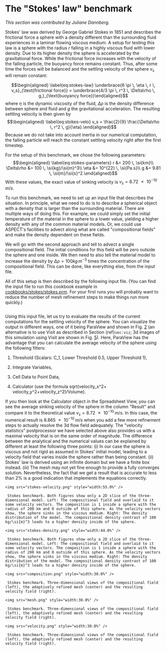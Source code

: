 # The "Stokes' law" benchmark

*This section was contributed by Juliane Dannberg.*

Stokes' law was derived by George Gabriel Stokes in 1851 and describes
the frictional force a sphere with a density different than the surrounding
fluid experiences in a laminar flowing viscous medium. A setup for testing
this law is a sphere with the radius $r$ falling in a highly viscous fluid
with lower density. Due to its higher density the sphere is accelerated by the
gravitational force. While the frictional force increases with the velocity of
the falling particle, the buoyancy force remains constant. Thus, after some
time the forces will be balanced and the settling velocity of the sphere $v_s$
will remain constant:

$$\begin{aligned}
  \label{eq:stokes-law}
  \underbrace{6 \pi \, \eta \, r \, v_s}_{\text{frictional force}} =
  \underbrace{4/3 \pi \, r^3 \, \Delta\rho \, g,}_{\text{buoyancy force}}\end{aligned}$$
where $\eta$ is the dynamic viscosity of the fluid, $\Delta\rho$ is the
density difference between sphere and fluid and $g$ the gravitational
acceleration. The resulting settling velocity is then given by
$$\begin{aligned}
  \label{eq:stokes-velo}
  v_s = \frac{2}{9} \frac{\Delta\rho \, r^2 \, g}{\eta}.\end{aligned}$$
Because we do not take into account inertia in our numerical computation, the
falling particle will reach the constant settling velocity right after the
first timestep.

For the setup of this benchmark, we chose the following parameters:
$$\begin{aligned}
  \label{eq:stokes-parameters}
  r &= 200 \, \si{km}\\
  \Delta\rho &= 100 \, \si{kg}/\si{m}^3\\
  \eta &= 10^{22} \, \si{Pa.s}\\
  g &= 9.81 \, \si{m}/\si{s}^2.\end{aligned}$$ With these values, the exact
value of sinking velocity is $v_s =
\num{8.72e-10} \, \si{m}/\si{s}$.

To run this benchmark, we need to set up an input file that describes the
situation. In principle, what we need to do is to describe a spherical object
with a density that is larger than the surrounding material. There are
multiple ways of doing this. For example, we could simply set the initial
temperature of the material in the sphere to a lower value, yielding a higher
density with any of the common material models. Or, we could use ASPECT's
facilities to advect along what are called "compositional fields"
and make the density dependent on these fields.

We will go with the second approach and tell to advect a single compositional
field. The initial conditions for this field will be zero outside the sphere
and one inside. We then need to also tell the material model to increase the
density by $\Delta\rho=100 kg\, m^{-3}$ times the concentration of the
compositional field. This can be done, like everything else, from the input
file.

All of this setup is then described by the following input file. (You can find
the input file to run this cookbook example in
[cookbooks/stokes/stokes.prm](https://www.github.com/geodynamics/aspect/blob/main/cookbooks/stokes/stokes.prm). For your first runs you will probably want to
reduce the number of mesh refinement steps to make things run more quickly.)

``` prmfile
```

Using this input file, let us try to evaluate the results of the current
computations for the settling velocity of the sphere. You can visualize the
output in different ways, one of it being ParaView and shown in
Fig.&nbsp;[2] (an alternative is to use Visit as described in
Section&nbsp;{ref}`sec:viz`; 3d images of this simulation using Visit are
shown in Fig.&nbsp;[5]). Here, ParaView has the advantage that you can
calculate the average velocity of the sphere using the following filters:

1.  Threshold (Scalars: C_1, Lower Threshold 0.5, Upper Threshold 1),

2.  Integrate Variables,

3.  Cell Data to Point Data,

4.  Calculator (use the formula sqrt(velocity_x^2+
    velocity_y^2+velocity_z^2)/Volume).

If you then look at the Calculator object in the Spreadsheet View, you can see
the average sinking velocity of the sphere in the column "Result"
and compare it to the theoretical value
$v_s = \num{8.72e-10} \, \si{m}/\si{s}$. In this case, the numerical result is
$\num{8.865e-10} \,
\si{m}/\si{s}$ when you add a few more refinement steps to actually resolve
the 3d flow field adequately. The "velocity statistics"
postprocessor we have selected above also provides us with a maximal velocity
that is on the same order of magnitude. The difference between the analytical
and the numerical values can be explained by different at least the following
three points: (i) In our case the sphere is viscous and not rigid as assumed
in Stokes' initial model, leading to a velocity field that varies inside
the sphere rather than being constant. (ii) Stokes' law is derived using
an infinite domain but we have a finite box instead. (iii) The mesh may not
yet fine enough to provide a fully converges solution. Nevertheless, the fact
that we get a result that is accurate to less than 2% is a good indication
that implements the equations correctly.

<div class="center">


```{figure-md} fig:stokes-falling-sphere-2d
<img src="stokes-velocity.png" style="width:55.0%" />

 Stokes benchmark. Both figures show only a 2D slice of the three-dimensional model. Left: The compositional field and overlaid to it some velocity vectors. The composition is 1 inside a sphere with the radius of 200 km and 0 outside of this sphere. As the velocity vectors show, the sphere sinks in the viscous medium. Right: The density distribution of the model. The compositional density contrast of 100 kg/\si{m}^3 leads to a higher density inside of the sphere.
```

```{figure-md} fig:stokes-falling-sphere-2d
<img src="stokes-density.png" style="width:44.0%" />

 Stokes benchmark. Both figures show only a 2D slice of the three-dimensional model. Left: The compositional field and overlaid to it some velocity vectors. The composition is 1 inside a sphere with the radius of 200 km and 0 outside of this sphere. As the velocity vectors show, the sphere sinks in the viscous medium. Right: The density distribution of the model. The compositional density contrast of 100 kg/\si{m}^3 leads to a higher density inside of the sphere.
```

</div>

<div class="center">


```{figure-md} fig:stokes-falling-sphere-3d
<img src="composition.png" style="width:30.0%" />

 Stokes benchmark. Three-dimensional views of the compositional field (left), the adaptively refined mesh (center) and the resulting velocity field (right).
```

```{figure-md} fig:stokes-falling-sphere-3d
<img src="mesh.png" style="width:30.0%" />

 Stokes benchmark. Three-dimensional views of the compositional field (left), the adaptively refined mesh (center) and the resulting velocity field (right).
```

```{figure-md} fig:stokes-falling-sphere-3d
<img src="velocity.png" style="width:30.0%" />

 Stokes benchmark. Three-dimensional views of the compositional field (left), the adaptively refined mesh (center) and the resulting velocity field (right).
```

</div>

  [cookbooks/stokes/stokes.prm]: cookbooks/stokes/stokes.prm
  [2]: #fig:stokes-falling-sphere-2d
  [1]: #sec:viz
  [5]: #fig:stokes-falling-sphere-3d